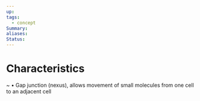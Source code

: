 ```yaml
---
up: 
tags:
  - concept
Summary: 
aliases: 
Status:
---
```

# Characteristics
~
• Gap junction (nexus), allows movement of small molecules from one
cell to an adjacent cell
<!--SR:!2025-03-14,4,270-->